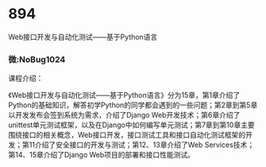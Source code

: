 # 894
Web接口开发与自动化测试——基于Python语言
### 微:NoBug1024 


课程介绍：

《Web接口开发与自动化测试——基于Python语言》分为15章，第1章介绍了Python的基础知识，解答初学Python的同学都会遇到的一些问题；第2章到第5章以开发发布会签到系统为需求，介绍了Django Web开发技术；第6章介绍了unittest单元测试框架，以及在Django中如何编写单元测试；第7章到第10章主要围绕接口的相关概念，Web接口开发，接口测试工具和接口自动化测试框架的开发；第11介绍了安全接口的开发与测试；第12、13章介绍了Web Services技术；第14、15章介绍了Django Web项目的部署和接口性能测试。
